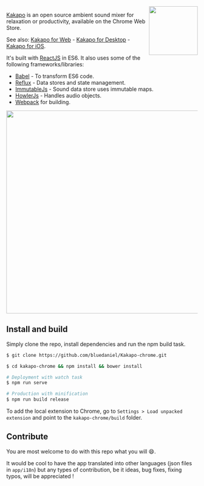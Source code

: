 <img src="http://www.kakapo.co/icons/social/kakapo.png" width="128" height="128" align="right" />

[Kakapo](http://kakapo.co) is an open source ambient sound mixer for relaxation or productivity, available on the Chrome Web Store.

See also: [Kakapo for Web](https://github.com/bluedaniel/Kakapo-web) - [Kakapo for Desktop](https://github.com/bluedaniel/Kakapo-app) - [Kakapo for iOS](https://github.com/bluedaniel/Kakapo-native).

It's built with [ReactJS](https://github.com/facebook/react) in ES6. It also uses some of the following frameworks/libraries:

- [Babel](https://github.com/babel/babel) - To transform ES6 code.
- [Reflux](https://github.com/reflux/refluxjs) - Data stores and state management.
- [ImmutableJs](https://github.com/facebook/immutable-js) - Sound data store uses immutable maps.
- [HowlerJs](https://github.com/goldfire/howler.js) - Handles audio objects.
- [Webpack](https://github.com/webpack/webpack) for building.

<img src="http://www.kakapo.co/images/chrome-screenshot.png" width="728" height="533" />

## Install and build
Simply clone the repo, install dependencies and run the npm build task.

``` bash
$ git clone https://github.com/bluedaniel/Kakapo-chrome.git

$ cd kakapo-chrome && npm install && bower install

# Deployment with watch task
$ npm run serve

# Production with minification
$ npm run build release
```

To add the local extension to Chrome, go to `Settings > Load unpacked extension` and point to the `kakapo-chrome/build` folder.


## Contribute
You are most welcome to do with this repo what you will :smile:.

It would be cool to have the app translated into other languages (json files in `app/i18n`) but any types of contribution, be it ideas, bug fixes, fixing typos, will be appreciated !
